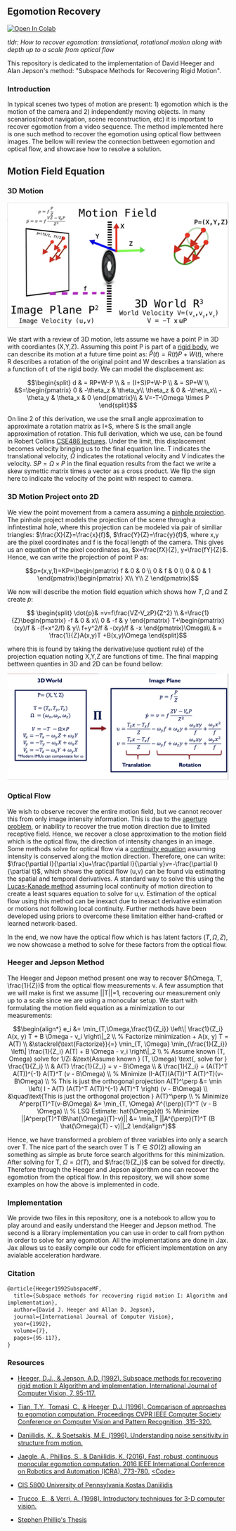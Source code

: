 ## Egomotion Recovery
<a target="_blank" href="https://colab.research.google.com/github/anthonytec2/heeger_jepson/blob/main/egomotion.ipynb">
  <img src="https://colab.research.google.com/assets/colab-badge.svg" alt="Open In Colab"/>
</a> 

*tldr: How to recover egomotion: translational, rotational motion along with depth up to a scale from optical flow*

This repository is dedicated to the implementation of David Heeger and Alan Jepson's method: "Subspace Methods for Recovering Rigid Motion".


### Introduction
In typical scenes two types of motion are present: 1) egomotion which is the motion of the camera and 2) independently moving objects. In many scenarios(robot navigation, scene reconstruction, etc) it is important to recover egomotion from a video sequence. The method implemented here is one such method to recover the egomotion using optical flow bettween images. The bellow will review the connection bettween egomotion and optical flow, and showcase how to resolve a solution. 

## Motion Field Equation

### 3D Motion

![MotionField](imgs/axis.png)

We start with a review of 3D motion, lets assume we have a point P in 3D with coordiantes (X,Y,Z). Assuming this point P is part of a [rigid body](http://www.springer.com/us/book/9780387008936#otherversion=9781441918468), we can describe its motion at a future time point as: $\hat{P}(t)=R(t)P+W(t)$, where R describes a rotation of the original point and W describes a translation as a function of t of the rigid body. We can model the displacement as:  

``` math
\begin{split}
  d & = RP+W-P \\
    & = (I+S)P+W-P \\
    & = SP+W  \\
    &S=\begin{pmatrix}
    0 & -\theta_z & \theta_y\\
    \theta_z & 0 & -\theta_x\\
    -\theta_y & \theta_x & 0
    \end{pmatrix}\\
    & V=-T-\Omega \times P
\end{split}
```
On line 2 of this derivation, we use the small angle approximation to approximate a rotation matrix as I+S, where S is the small angle approximation of rotation. This full derivation, which we use, can be found in Robert Collins [CSE486 lectures](https://www.cse.psu.edu/~rtc12/CSE486/lecture22_6pp.pdf). Under the limit, this displacement becomes velocity bringing us to the final equation line. T indicates the translational velocity, $\Omega$ indicates the rotational velocity and V indicates the velocity. $SP=\Omega \times P$ in the final equation results from the fact we write a skew symettic matrix times a vector as a cross product. We flip the sign here to indicate the velocity of the point with respect to camera. 


### 3D Motion Project onto 2D
We view the point movement from a camera assuming a [pinhole projection](https://www.youtube.com/watch?v=_EhY31MSbNM). The pinhole project models the projection of the scene through a infintestimal hole, where this projection can be modeled via  pair of similiar triangles: $\frac{X}{Z}=\frac{x}{f}$, $\frac{Y}{Z}=\frac{y}{f}$, where x,y are the pixel coordinates and f is the focal length of the camera. This gives us an equation of the pixel coordinates as, $x=\frac{fX}{Z}, y=\frac{fY}{Z}$. Hence, we can write the projection of point P as:
``` math
p=(x,y,1)=KP=\begin{pmatrix}
f & 0 & 0 \\
0 & f & 0 \\
0 & 0 & 1
\end{pmatrix}\begin{pmatrix}
X\\
Y\\
Z
\end{pmatrix}
```
We now will describe the motion field equation which shows how $T, \Omega$ and Z create $\dot{p}$:
``` math
  \begin{split}
  \dot{p}& =v=f\frac{VZ-V_zP}{Z^2} \\
  &=\frac{1}{Z}\begin{pmatrix}
   -f & 0 & x\\
  0 & -f & y 
  \end{pmatrix} T+\begin{pmatrix}
  (xy)/f & -(f+x^2/f) & y\\
  f+y^2/f & -(xy)/f & -x 
  \end{pmatrix}\Omega\\
  & = \frac{1}{Z}A(x,y)T +B(x,y)\Omega
\end{split}
```
where this is found by taking the derivative(use quotient rule) of the projection equation noting X,Y,Z are functions of time. The final mapping bettween quanties in 3D and 2D can be found bellow:


![3D2D](imgs/3d2d.png)

### Optical Flow
We wish to observe recover the entire motion field, but we cannot recover this from only image intensity information. This is due to the [aperture problem](https://en.wikipedia.org/wiki/Barberpole_illusion), or inability to recover the true motion direction due to limited receptive field. Hence, we recover a close approximation to the motion field which is the optical flow, the direction of intensity changes in an image. Some methods solve for optical flow via a [continuity equation](https://en.wikipedia.org/wiki/Continuity_equation) assuming intensity is conserved along the motion direction. Therefore, one can write: $\frac{\partial I}{\partial x}u+\frac{\partial I}{\partial y}v=-\frac{\partial I}{\partial t}$, which shows the optical flow (u,v) can be found via estimating the spatial and temporal derivatives. A standard way to solve this using the [Lucas-Kanade method](https://www.ri.cmu.edu/pub_files/pub3/lucas_bruce_d_1981_1/lucas_bruce_d_1981_1.pdf) assuming local continuity of motion direction to create a least squares equation to solve for u,v. Estimation of the optical flow using this method can be inexact due to inexact derivative estimation or motions not following local continuity. Further methods have been developed using priors to overcome these limitation either hand-crafted or learned network-based. 

In the end, we now have the optical flow which is has latent factors $(T, \Omega, Z)$, we now showcase a method to solve for these factors from the optical flow. 

### Heeger and Jepson Method
The Heeger and Jepson method present one way to recover $(\Omega, T, \frac{1}{Z})$ from the optical flow measurements v. A few assumption that we will make is first we assume ||T||=1, recovering our measurement only up to a scale since we are using a monocular setup. We start with formulating the motion field equation as a minimization to our measurements:  

``` math
\begin{align*}
e_i &= \min_{T,\Omega,\frac{1}{Z_i}} \left\| \frac{1}{Z_i} A(x, y) T + B \Omega - v_i \right\|_2 \\
% Factorize minimization + A(x, y) T = A(T) \\
&\stackrel{\text{Factorize}}{=} \min_{T, \Omega} \min_{\frac{1}{Z_i}}  \left\| \frac{1}{Z_i} A(T) + B \Omega - v_i \right\|_2 \\
% Assume known (T, Omega) solve for 1/Zi
&\text{Assume known } (T, \Omega) \text{, solve for } \frac{1}{Z_i} \\
& A(T) \frac{1}{Z_i} = v - B\Omega  \\
& \frac{1}{Z_i} = (A(T)^T A(T))^{-1} A(T)^T (v - B\Omega) \\
% Minimize (I-A(T)(A(T))^T A(T)^T)(v-B\Omega) \\
% This is just the orthogonal projection A(T)^\perp
&= \min \left( I - A(T) (A(T)^T A(T))^{-1} A(T)^T \right) (v - B\Omega) \\
&\quad\text{This is just the orthogonal projection } A(T)^\perp \\
% Minimize A^perp(T)^T(v-B\Omega)
&= \min_{T, \Omega} A^{\perp}(T)^T (v - B \Omega) \\
% LSQ Estimate: hat{\Omega}(t)
% Minimize ||A^perp(T)^T(B\hat{\Omega}(T)-v)||
&= \min_T ||A^{\perp}(T)^T (B \hat{\Omega}(T) - v)||_2
\end{align*}
```

Hence, we have transformed a problem of three variables into only a search over T. The nice part of the search over T is $T\in SO(2)$ allowing an something as simple as brute force search algorithms for this minimization. After solving for T, $\Omega=\hat{\Omega}(T)$, and $\frac{1}{Z_i}$ can be solved for directly. Therefore through the Heeger and Jepson algorithm one can recover the egomotion from the optical flow. In this repository, we will show some examples on how the above is implemented in code. 


### Implementation
We provide two files in this repository, one is a notebook to allow you to play around and easily understand the Heeger and Jepson method. The second is a library implementation you can use in order to call from python in order to solve for any egomotion. All the implementations are done in Jax. Jax allows us to easily compile our code for efficient implementation on any avialable acceleration hardware. 

### Citation

```
@article{Heeger1992SubspaceMF,
  title={Subspace methods for recovering rigid motion I: Algorithm and implementation},
  author={David J. Heeger and Allan D. Jepson},
  journal={International Journal of Computer Vision},
  year={1992},
  volume={7},
  pages={95-117},
}
```


### Resources
- [Heeger, D.J., & Jepson, A.D. (1992). Subspace methods for recovering rigid motion I: Algorithm and implementation. International Journal of Computer Vision, 7, 95-117.](https://www.cs.toronto.edu/~jepson/papers/HeegerJepsonJCV1992.pdf)

- [Tian, T.Y., Tomasi, C., & Heeger, D.J. (1996). Comparison of approaches to egomotion computation. Proceedings CVPR IEEE Computer Society Conference on Computer Vision and Pattern Recognition, 315-320.](https://www.cns.nyu.edu/heegerlab/content/publications/Tian-CVPR96.pdf)

- [Daniilidis, K., & Spetsakis, M.E. (1996). Understanding noise sensitivity in structure from motion.](https://www.cis.upenn.edu/~kostas/mypub.dir/danispets.pdf)


- [Jaegle, A., Phillips, S., & Daniilidis, K. (2016). Fast, robust, continuous monocular egomotion computation. 2016 IEEE International Conference on Robotics and Automation (ICRA), 773-780.](https://arxiv.org/abs/1602.04886) [<Code\>](https://github.com/stephenphillips42/erl_egomotion/tree/master)

- [CIS 5800 University of Pennsylvania Kostas Daniilidis](https://drive.google.com/file/d/1v4amoLG4Lzr_gRHZSGst5649nDJUDRjf/view)

- [Trucco, E., & Verri, A. (1998). Introductory techniques for 3-D computer vision.](https://www.semanticscholar.org/paper/Introductory-techniques-for-3-D-computer-vision-Trucco-Verri/3e95b708f5f138252f84d8749a5b89cfb5c15dca)

- [Stephen Phillip's Thesis](https://drive.google.com/file/d/1wUP-Omrg68uT28eVGEwbyUL98ZebJ4kk/view)

